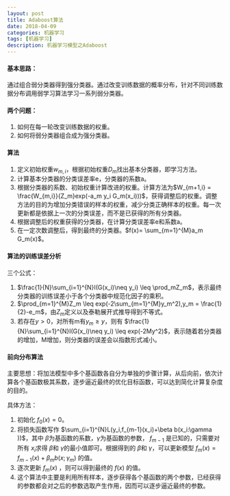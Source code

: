 ```yaml
---
layout: post
title: Adaboost算法
date: 2018-04-09
categories: 机器学习
tags: [机器学习]
description: 机器学习模型之Adaboost
---
```


#### 基本思路：

 通过组合弱分类器得到强分类器。通过改变训练数据的概率分布，针对不同训练数据分布调用弱学习算法学习一系列弱分类器。

#### 两个问题：
1. 如何在每一轮改变训练数据的权重。
2. 如何将弱分类器组合成为强分类器。

#### 算法

1. 定义初始权重$w_{m,i}$，根据初始权重$D_m$找出基本分类器，即学习方法。
2. 计算基本分类器的分类误差率e，分类器的系数a。
3. 根据分类器的系数、初始权重计算改进的权重。计算方法为$W_{m+1,i} =  \frac{W_{m,i}}{Z_m}exp(-a_m y_i G_m(x_i)))$，获得调整后的权重。调整方法的目的为增加分类错误的样本的权重，减少分类正确样本的权重。每一次更新都是依据上一次的分类误差，而不是已获得的所有分类器。
4. 根据调整后的权重获得的分类器，在计算分类误差率e和系数a。
5. 在一定次数调整后，得到最终的分类器。$f(x)= \sum_{m=1}^{M}a_m G_m(x)$。

#### 算法的训练误差分析

三个公式：

1. $\frac{1}{N}\sum_{i=1}^{N}I(G(x_i)\neq y_i) \leq \prod_mZ_m$，表示最终分类器的训练误差小于各个分类器中规范化因子的乘积。
2. $\prod_{m=1}^{M}Z_m \leq exp(-2\sum_{m=1}^{M}y_m^2),y_m = \frac{1}{2}-e_m$，由$Z_m$定义以及泰勒展开式推导得到不等式。
3. 若存在$y > 0$，对所有m有$y_m \geq y$，则有 $\frac{1}{N}\sum_{i=1}^{N}I(G(x_i)\neq y_i) \leq exp(-2My^2)$，表示随着若分类器的增加，M增加，则分类器的误差会以指数形式减小。

#### 前向分布算法

主要思想：将加法模型中多个基函数各自分为单独的步骤计算，从后向前，依次计算各个基函数极其系数，逐步逼近最终的优化目标函数，可以达到简化计算复杂度的目的。

具体方法：

1. 初始化 $f_0(x)=0$。
2. 将损失函数写作 $\sum_{i=1}^{N}L(y_i,f_{m-1}(x_i)+\beta b(x_i:\gamma ))$，其中 $\beta$为基函数的系数，$\gamma$为基函数的参数， $f _{m-1}$ 是已知的，只需要对所有 $x _i$求得 $\beta$和 $\gamma$的最小值即可。根据得到的 $\beta$和 $\gamma$，可以更新模型 $f _m(x)=f _{m-1}(x) + \beta _mb(x; \gamma_m)$ 的值。
3. 逐次更新 $f _m(x)$ ，则可以得到最终的 $f(x)$ 的值。
4. 这个算法中主要是利用所有样本，逐步获得各个基函数的两个参数，已经获得的参数都会对之后的参数选取产生作用，因而可以逐步逼近最终的参数。
